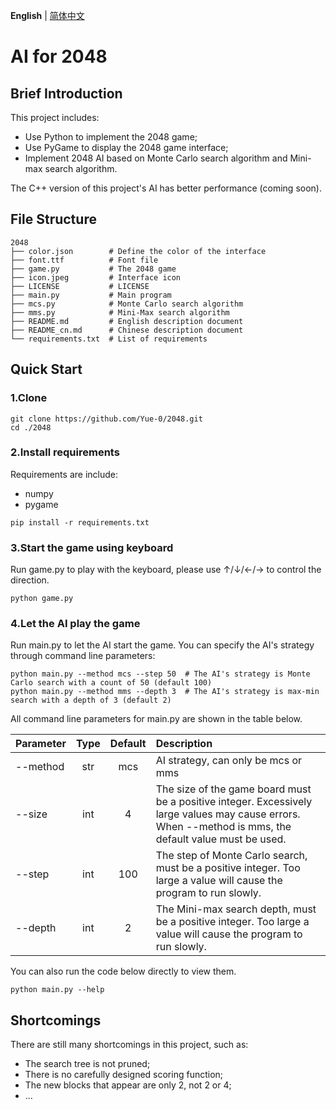__English__ | [简体中文](README_cn.md)

# AI for 2048

## Brief Introduction

This project includes:
* Use Python to implement the 2048 game;
* Use PyGame to display the 2048 game interface;
* Implement 2048 AI based on Monte Carlo search algorithm and Mini-max search algorithm.

The C++ version of this project's AI has better performance (coming soon).

## File Structure

```
2048
├── color.json        # Define the color of the interface
├── font.ttf          # Font file
├── game.py           # The 2048 game
├── icon.jpeg         # Interface icon
├── LICENSE           # LICENSE
├── main.py           # Main program
├── mcs.py            # Monte Carlo search algorithm
├── mms.py            # Mini-Max search algorithm
├── README.md         # English description document
├── README_cn.md      # Chinese description document
└── requirements.txt  # List of requirements
```

## Quick Start

### 1.Clone

```shell
git clone https://github.com/Yue-0/2048.git
cd ./2048
```

### 2.Install requirements

Requirements are include:
* numpy
* pygame

```shell
pip install -r requirements.txt
```

### 3.Start the game using keyboard

Run game.py to play with the keyboard, 
please use ↑/↓/←/→ to control the direction.

```shell
python game.py
```

### 4.Let the AI play the game

Run main.py to let the AI start the game. 
You can specify the AI's strategy through command line parameters:

```shell
python main.py --method mcs --step 50  # The AI's strategy is Monte Carlo search with a count of 50 (default 100)
python main.py --method mms --depth 3  # The AI's strategy is max-min search with a depth of 3 (default 2)
```

All command line parameters for main.py are shown in the table below.

| Parameter | Type | Default | Description                                                                                                                                             |
|:----------|:----:|:-------:|:--------------------------------------------------------------------------------------------------------------------------------------------------------|
| --method  | str  |   mcs   | AI strategy, can only be mcs or mms                                                                                                                     |
| --size    | int  |    4    | The size of the game board must be a positive integer. Excessively large values may cause errors. When --method is mms, the default value must be used. |
| --step    | int  |   100   | The step of Monte Carlo search, must be a positive integer. Too large a value will cause the program to run slowly.                                     |
| --depth   | int  |    2    | The Mini-max search depth, must be a positive integer. Too large a value will cause the program to run slowly.                                          |

You can also run the code below directly to view them.

```shell
python main.py --help
```

## Shortcomings

There are still many shortcomings in this project, such as:
* The search tree is not pruned;
* There is no carefully designed scoring function;
* The new blocks that appear are only 2, not 2 or 4;
* ...
